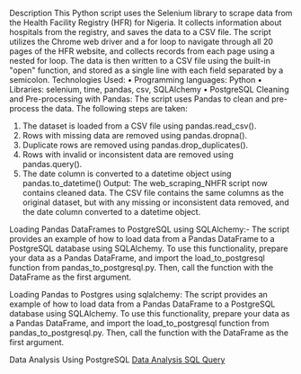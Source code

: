 Description
This Python script uses the Selenium library to scrape data from the Health Facility Registry (HFR) for Nigeria. It collects information about hospitals from the registry, and saves the data to a CSV file. The script utilizes the Chrome web driver and a for loop to navigate through all 20 pages of the HFR website, and collects records from each page using a nested for loop. The data is then written to a CSV file using the built-in "open" function, and stored as a single line with each field separated by a semicolon.
Technologies Used:
•	Programming languages: Python
•	Libraries: selenium, time, pandas, csv,  SQLAlchemy
•	PostgreSQL
Cleaning and Pre-processing with Pandas: The script uses Pandas to clean and pre-process the data. The following steps are taken:
1.	The dataset is loaded from a CSV file using pandas.read_csv().
2.	Rows with missing data are removed using pandas.dropna().
3.	Duplicate rows are removed using pandas.drop_duplicates().
4.	Rows with invalid or inconsistent data are removed using pandas.query().
5.	The date column is converted to a datetime object using pandas.to_datetime()
Output:
The web_scraping_NHFR script now contains cleaned data. The CSV file contains the same columns as the original dataset, but with any missing or inconsistent data removed, and the date column converted to a datetime object.

Loading Pandas DataFrames to PostgreSQL using SQLAlchemy:-
The script provides an example of how to load data from a Pandas DataFrame to a PostgreSQL database using SQLAlchemy. To use this functionality, prepare your data as a Pandas DataFrame, and import the load_to_postgresql function from pandas_to_postgresql.py. Then, call the function with the DataFrame as the first argument.

Loading Pandas to Postgres using sqlalchemy:
The script provides an example of how to load data from a Pandas DataFrame to a PostgreSQL database using SQLAlchemy. To use this functionality, prepare your data as a Pandas DataFrame, and import the load_to_postgresql function from pandas_to_postgresql.py. Then, call the function with the DataFrame as the first argument.



Data Analysis Using PostgreSQL
<a href=" NHFR_web_scraping_with_python/NHFR_query.sql at main · taofeekadisa/NHFR_web_scraping_with_python (github.com) ">Data Analysis SQL Query</a>







